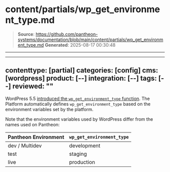 # content/partials/wp_get_environment_type.md

> **Source**: https://github.com/pantheon-systems/documentation/blob/main/content/partials/wp_get_environment_type.md
> **Generated**: 2025-08-17 00:30:48

---

---
contenttype: [partial]
categories: [config]
cms: [wordpress]
product: [--]
integration: [--]
tags: [--]
reviewed: ""
---

WordPress 5.5 [introduced the `wp_get_environment_type` function](https://make.wordpress.org/core/2020/07/24/new-wp_get_environment_type-function-in-wordpress-5-5/). The Platform automatically defines `wp_get_environment_type` based on the environment variables set by the platform.

Note that the environment variables used by WordPress differ from the names used on Pantheon:

| Pantheon Environment | `wp_get_environment_type` |
|----------------------|---------------------------|
| dev / Multidev       | development               |
| test                 | staging                   |
| live                 | production                |
